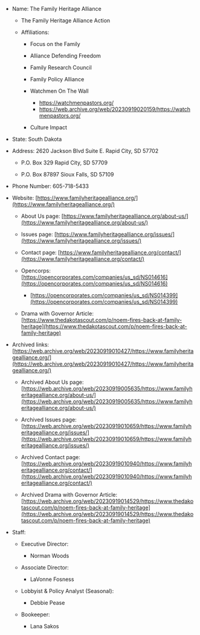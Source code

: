 - Name: The Family Heritage Alliance
    
    - The Family Heritage Alliance Action
        
    - Affiliations:
        
        - Focus on the Family
            
        - Alliance Defending Freedom
            
        - Family Research Council
            
        - Family Policy Alliance
            
        - Watchmen On The Wall
	        - https://watchmenpastors.org/
	        - https://web.archive.org/web/20230919020159/https://watchmenpastors.org/
        - Culture Impact
    
- State: South Dakota
    
- Address: 2620 Jackson Blvd Suite E. Rapid City, SD 57702
    
    - P.O. Box 329 Rapid City, SD 57709
        
    - P.O. Box 87897 Sioux Falls, SD 57109
        
- Phone Number: 605-718-5433
    
- Website: [https://www.familyheritagealliance.org/](https://www.familyheritagealliance.org/)
    
    - About Us page: [https://www.familyheritagealliance.org/about-us/](https://www.familyheritagealliance.org/about-us/)
        
    - Issues page: [https://www.familyheritagealliance.org/issues/](https://www.familyheritagealliance.org/issues/)
        
    - Contact page: [https://www.familyheritagealliance.org/contact/](https://www.familyheritagealliance.org/contact/)
        
    - Opencorps: [https://opencorporates.com/companies/us_sd/NS014616](https://opencorporates.com/companies/us_sd/NS014616)
        
        - [https://opencorporates.com/companies/us_sd/NS014399](https://opencorporates.com/companies/us_sd/NS014399)
            
    - Drama with Governor Article: [https://www.thedakotascout.com/p/noem-fires-back-at-family-heritage](https://www.thedakotascout.com/p/noem-fires-back-at-family-heritage)
        
- Archived links: [https://web.archive.org/web/20230919010427/https://www.familyheritagealliance.org/](https://web.archive.org/web/20230919010427/https://www.familyheritagealliance.org/)
    
    - Archived About Us page: [https://web.archive.org/web/20230919005635/https://www.familyheritagealliance.org/about-us/](https://web.archive.org/web/20230919005635/https://www.familyheritagealliance.org/about-us/)
        
    - Archived Issues page: [https://web.archive.org/web/20230919010659/https://www.familyheritagealliance.org/issues/](https://web.archive.org/web/20230919010659/https://www.familyheritagealliance.org/issues/)
        
    - Archived Contact page: [https://web.archive.org/web/20230919010940/https://www.familyheritagealliance.org/contact/](https://web.archive.org/web/20230919010940/https://www.familyheritagealliance.org/contact/)
        
    - Archived Drama with Governor Article: [https://web.archive.org/web/20230919014529/https://www.thedakotascout.com/p/noem-fires-back-at-family-heritage](https://web.archive.org/web/20230919014529/https://www.thedakotascout.com/p/noem-fires-back-at-family-heritage)
        
- Staff:
    
    - Executive Director:
        
        - Norman Woods
            
    - Associate Director:
        
        - LaVonne Fosness
            
    - Lobbyist & Policy Analyst (Seasonal):
        
        - Debbie Pease
            
    - Bookeeper:
        
        - Lana Sakos